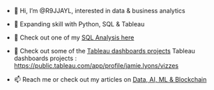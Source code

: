 - 👋 Hi, I’m @R9JJAYL, interested in data & business analytics
- 🌱 Expanding skill with Python, SQL & Tableau
- 👀 Check out one of my [SQL Analysis here](https://github.com/R9JJAYL/SQLAnalysisForFundRaise)
- 👀 Check out some of the [Tableau dashboards projects](https://public.tableau.com/app/profile/jamie.lyons/vizzes)
Tableau dashboards projects : https://public.tableau.com/app/profile/jamie.lyons/vizzes

- 📫 Reach me or check out my articles on [Data, AI, ML & Blockchain](https://www.linkedin.com/in/jamiejaylyons/)
  




<!---
R9JJAYL/R9JJAYL is a ✨ special ✨ repository because its `README.md` (this file) appears on your GitHub profile.
You can click the Preview link to take a look at your changes.
--->
